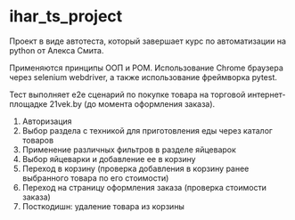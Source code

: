 # ihar_ts_project
Проект в виде автотеста, который завершает курс по автоматизации на python от Алекса Смита.

Применяются принципы ООП и РОМ. Использование Chrome браузера через selenium webdriver, а также использование фреймворка pytest.

Тест выполняет е2е сценарий по покупке товара на торговой интернет-площадке 21vek.by (до момента оформления заказа).
1. Авторизация 
2. Выбор раздела с техникой для приготовления еды через каталог товаров 
3. Применение различных фильтров в разделе яйцеварок 
4. Выбор яйцеварки и добавление ее в корзину 
5. Переход в корзину (проверка добавления в корзину ранее выбранного товара по его стоимости)
6. Переход на страницу оформления заказа (проверка стоимости заказа)
7. Посткодишн: удаление товара из корзины
